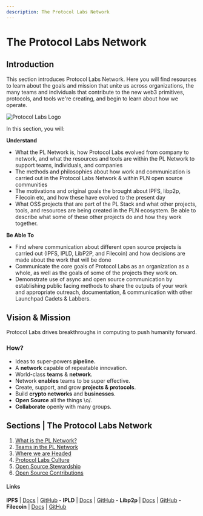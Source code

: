 ```yaml
---
description: The Protocol Labs Network
---
```


# The Protocol Labs Network

## **Introduction**

This section introduces Protocol Labs Network. Here you will find resources to learn about the goals and mission that unite us across organizations, the many teams and individuals that contribute to the new web3 primitives, protocols, and tools we're creating, and begin to learn about how we operate.

![Protocol Labs Logo](../../.gitbook/assets/ARCHIV-protocol-labs-logo-horizontal-alt-black.png)

In this section, you will:

**Understand**

* What the PL Network is, how Protocol Labs evolved from company to network, and what the resources and tools are within the PL Network to support teams, individuals, and companies
* The methods and philosophies about how work and communication is carried out in the Protocol Labs Network & within PLN open source communities
* The motivations and original goals the brought about IPFS, libp2p, Filecoin etc, and how these have evolved to the present day
* What OSS projects that are part of the PL Stack and what other projects, tools, and resources are being created in the PLN ecosystem. Be able to describe what some of these other projects do and how they work together.

**Be Able To**

* Find where communication about different open source projects is carried out (IPFS, IPLD, LibP2P, and Filecoin) and how decisions are made about the work that will be done
* Communicate the core goals of Protocol Labs as an organization as a whole, as well as the goals of some of the projects they work on.
* Demonstrate use of async and open source communication by establishing public facing methods to share the outputs of your work and appropriate outreach, documentation, & communication with other Launchpad Cadets & Labbers.

## Vision & Mission

Protocol Labs drives breakthroughs in computing to push humanity forward.

### How?

* Ideas to super-powers **pipeline.**
* A **network** capable of repeatable innovation.
* World-class **teams** & **network**.
* Network **enables** teams to be super effective.
* Create, support, and grow **projects & protocols**.
* Build **crypto networks** and **businesses**.
* **Open Source** all the things \o/.
* **Collaborate** openly with many groups.

## Sections | The Protocol Labs Network

1. [What is the PL Network?](what-is-pl.md)
2. [Teams in the PL Network](teams-in-pl.md)
3. [Where we are Headed](where-we-headed.md)
4. [Protocol Labs Culture](pl-culture.md)
5. [Open Source Stewardship](os-stewardship.md)
6. [Open Source Contributions](os-contributing.md)

#### Links

**IPFS** | [Docs](https://docs.ipfs.io) | [GitHub](https://github.com/ipfs) - **IPLD** | [Docs](https://ipld.io/docs/) | [GitHub](https://github.com/ipld) - **Libp2p** | [Docs](https://docs.libp2p.io) | [GitHub](https://github.com/libp2p) - **Filecoin** | [Docs](https://docs.filecoin.io) | [GitHub](https://github.com/filecoin-project)

